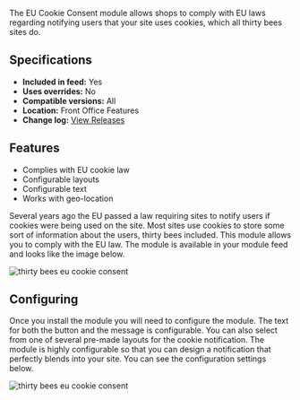 The EU Cookie Consent module allows shops to comply with EU laws regarding notifying users that your site uses cookies, which all thirty bees sites do.

## Specifications
+ **Included in feed:** Yes
+ **Uses overrides:** No
+ **Compatible versions:** All
+ **Location:** Front Office Features
+ **Change log:** [View Releases](https://github.com/thirtybees/eucookieconsent/releases)


## Features

+ Complies with EU cookie law
+ Configurable layouts
+ Configurable text
+ Works with geo-location

Several years ago the EU passed a law requiring sites to notify users if cookies were being used on the site. Most sites use cookies to store some sort of information about the users, thirty bees included. This module allows you to comply with the EU law. The module is available in your module feed and looks like the image below.

![thirty bees eu cookie consent]({{base}}/thirtybees/images/modules/eucookie/eucookie-install.png  "thirty bees eu cookie consent")

## Configuring

Once you install the module you will need to configure the module. The text for both the button and the message is configurable. You can also select from one of several pre-made layouts for the cookie notification. The module is highly configurable so that you can design a notification that perfectly blends into your site. You can see the configuration settings below.

 ![thirty bees eu cookie consent]({{base}}/thirtybees/images/modules/eucookie/cookie-configuration.png  "thirty bees eu cookie consent")